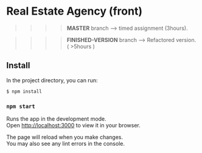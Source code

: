 # Real Estate Agency (front)

> > > > **MASTER** branch --> timed assignment (3hours).

> > > > **FINISHED-VERSION** branch --> Refactored version. ( >5hours )

## Install

In the project directory, you can run:

```bash
$ npm install
```

### `npm start`

Runs the app in the development mode.\
Open [http://localhost:3000](http://localhost:3000) to view it in your browser.

The page will reload when you make changes.\
You may also see any lint errors in the console.

